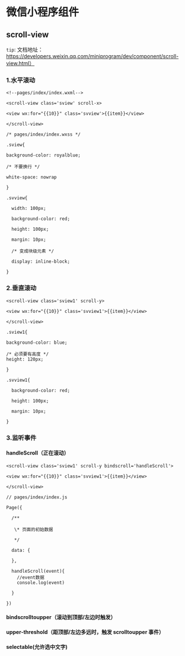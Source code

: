 # 微信小程序组件

## scroll-view

`tip`: 文档地址：https://developers.weixin.qq.com/miniprogram/dev/component/scroll-view.html）

### 1.水平滚动

```htmlh
<!--pages/index/index.wxml-->

<scroll-view class='sview' scroll-x>

<view wx:for="{{10}}" class='svview'>{{item}}</view>

</scroll-view>
```

```
/* pages/index/index.wxss */

.sview{

background-color: royalblue;

/* 不要换行 */

white-space: nowrap

}

.svview{

  width: 100px;

  background-color: red;

  height: 100px;

  margin: 10px;

  /* 变成块级元素 */

  display: inline-block;

}
```

### 2.垂直滚动

```
<scroll-view class='sview1' scroll-y>

<view wx:for="{{10}}" class='svview1'>{{item}}</view>

</scroll-view>
```

```
.sview1{

background-color: blue;

/* 必须要有高度 */
height: 120px;

}

.svview1{

  background-color: red;

  height: 100px;

  margin: 10px;

}
```

### 3.监听事件

#### handleScroll（正在滚动）

```
<scroll-view class='sview1' scroll-y bindscroll='handleScroll'>

<view wx:for="{{10}}" class='svview1'>{{item}}</view>

</scroll-view>
```

```
// pages/index/index.js

Page({

  /**

   \* 页面的初始数据

   */

  data: {

  },

  handleScroll(event){
	//event数据
​    console.log(event)

  }

})
```

#### bindscrolltoupper（滚动到顶部/左边时触发）

#### upper-threshold（距顶部/左边多远时，触发 scrolltoupper 事件）

#### selectable(允许选中文字)